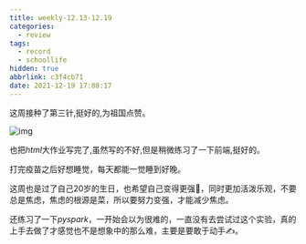 ```yaml
---
title: weekly-12.13-12.19
categories:
  - review
tags:
  - record
  - schoollife
hidden: true
abbrlink: c3f4cb71
date: 2021-12-19 17:08:17
---
```


这周接种了第三针,挺好的,为祖国点赞。

![img](http://static.codenote.xyz/img/20211224171022.gif)

也把$html$大作业写完了,虽然写的不好,但是稍微练习了一下前端,挺好的。

打完疫苗之后好想睡觉，每天都能一觉睡到好晚。

这周也是过了自己20岁的生日，也希望自己变得更强💪，同时更加活泼乐观，不要总是焦虑，焦虑的根源是菜，所以要努力变强，才能减少焦虑。

还练习了一下$pyspark$，一开始会以为很难的，一直没有去尝试过这个实验，真的上手去做了才感觉也不是想象中的那么难，主要是要敢于动手✍。

